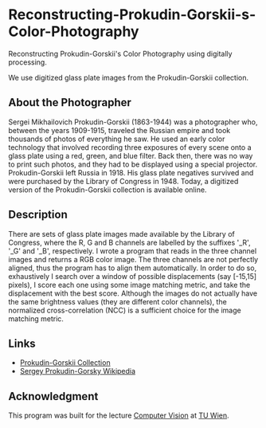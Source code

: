 # Reconstructing-Prokudin-Gorskii-s-Color-Photography
Reconstructing Prokudin-Gorskii's Color Photography using digitally processing.

We use digitized glass plate images from the Prokudin-Gorskii collection.

## About the Photographer
Sergei Mikhailovich Prokudin-Gorskii (1863-1944) was a photographer who, between the years 1909-1915, traveled the Russian empire and took thousands of photos of everything he saw. He used an early color technology that involved recording three exposures of every scene onto a glass plate using a red, green, and blue filter. Back then, there was no way to print such photos, and they had to be displayed using a special projector. Prokudin-Gorskii left Russia in 1918. His glass plate negatives survived and were purchased by the Library of Congress in 1948. Today, a digitized version of the Prokudin-Gorskii collection is available online.

## Description
There are sets of glass plate images made available by the Library of Congress, where the R, G and B channels are labelled by the suffixes '_R', '_G' and '_B', respectively. I wrote a program that reads in the three channel images and returns a RGB color image. The three channels are not perfectly aligned, thus the program has to align them automatically. In order to do so, exhaustively I search over a window of possible displacements (say [-15,15] pixels), I score each one using some image matching metric, and take the displacement with the best score. Although the images do not actually have the same brightness values (they are different color channels), the normalized cross-correlation (NCC) is a sufficient choice for the image matching metric.

## Links
* [Prokudin-Gorskii Collection](https://www.loc.gov/collections/prokudin-gorskii/?st=list&c=150)
* [Sergey Prokudin-Gorsky Wikipedia](https://en.wikipedia.org/wiki/Sergey_Prokudin-Gorsky#Gallery)

## Acknowledgment
This program was built for the lecture [Computer Vision](https://cvl.tuwien.ac.at/course/computer-vision-vu/) at [TU Wien](https://cvl.tuwien.ac.at).

